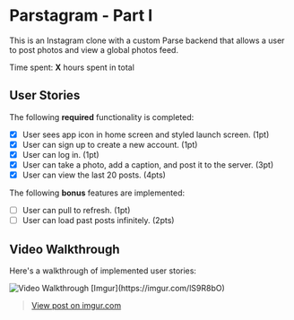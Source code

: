 # Parstagram - Part I

This is an Instagram clone with a custom Parse backend that allows a user to post photos and view a global photos feed.

Time spent: **X** hours spent in total

## User Stories

The following **required** functionality is completed:

- [x] User sees app icon in home screen and styled launch screen. (1pt)
- [x] User can sign up to create a new account. (1pt)
- [x] User can log in. (1pt)
- [x] User can take a photo, add a caption, and post it to the server. (3pt)
- [x] User can view the last 20 posts. (4pts)

The following **bonus** features are implemented:

- [ ] User can pull to refresh. (1pt)
- [ ] User can load past posts infinitely. (2pts)

## Video Walkthrough

Here's a walkthrough of implemented user stories:

<img src='[Imgur](https://imgur.com/lS9R8bO)' title='Video Walkthrough' width='' alt='Video Walkthrough' />
[Imgur](https://imgur.com/lS9R8bO)

<blockquote class="imgur-embed-pub" lang="en" data-id="lS9R8bO"><a href="https://imgur.com/lS9R8bO">View post on imgur.com</a></blockquote>
<script async src="//s.imgur.com/min/embed.js" charset="utf-8"></script>
